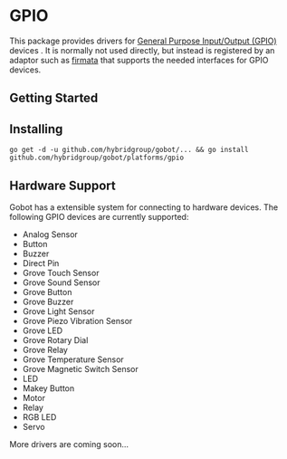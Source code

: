 # GPIO

This package provides drivers for [General Purpose Input/Output (GPIO)](https://en.wikipedia.org/wiki/General_Purpose_Input/Output) devices . It is normally not used directly, but instead is registered by an adaptor such as [firmata](https://github.com/hybridgroup/gobot/platforms/firmata) that supports the needed interfaces for GPIO devices.

## Getting Started

## Installing
```
go get -d -u github.com/hybridgroup/gobot/... && go install github.com/hybridgroup/gobot/platforms/gpio
```

## Hardware Support
Gobot has a extensible system for connecting to hardware devices. The following GPIO devices are currently supported:

  - Analog Sensor
  - Button
  - Buzzer
  - Direct Pin
  - Grove Touch Sensor
  - Grove Sound Sensor
  - Grove Button
  - Grove Buzzer
  - Grove Light Sensor
  - Grove Piezo Vibration Sensor
  - Grove LED
  - Grove Rotary Dial
  - Grove Relay
  - Grove Temperature Sensor
  - Grove Magnetic Switch Sensor
  - LED
  - Makey Button
  - Motor
  - Relay
  - RGB LED
  - Servo

More drivers are coming soon...
